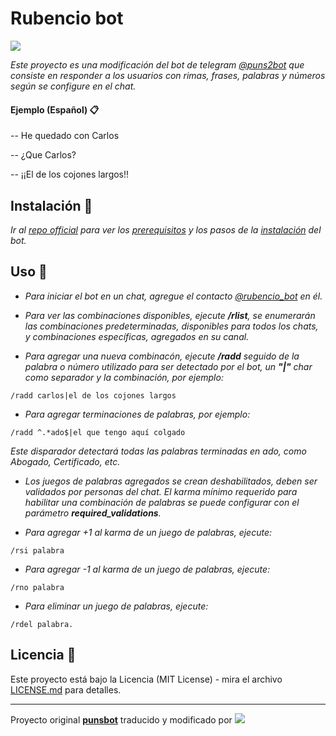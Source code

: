 # Rubencio bot 

[![](https://img.shields.io/badge/Rubencio-Telegram%20Bot-blue)]()

_Este proyecto es una modificación del bot de telegram [@puns2bot](https://telegram.me/puns2bot) que consiste en responder a los usuarios con rimas, frases, palabras y números según se configure en el chat._

#### Ejemplo (Español) 📋

-- He quedado con Carlos

-- ¿Que Carlos?

-- ¡¡El de los cojones largos!!

## Instalación 🔧

_Ir al [repo official](https://github.com/morenod/punsBot) para ver los [prerequisitos](https://github.com/morenod/punsBot#prerequisites) y los pasos de la [instalación](https://github.com/morenod/punsBot#installing) del bot._

## Uso 📖

- _Para iniciar el bot en un chat, agregue el contacto [@rubencio_bot](https://telegram.me/rubencio_bot) en él._

- _Para ver las combinaciones disponibles, ejecute **/rlist**, se enumerarán las combinaciones predeterminadas, disponibles para todos los chats, y combinaciones específicas, agregados en su canal._

- _Para agregar una nueva combinacón, ejecute **/radd** seguido de la palabra o número utilizado para ser detectado por el bot, un **"|"** char como separador y la combinación, por ejemplo:_

```
/radd carlos|el de los cojones largos
```

- _Para agregar terminaciones de palabras, por ejemplo:_

```
/radd ^.*ado$|el que tengo aquí colgado
```
_Este disparador detectará todas las palabras terminadas en ado, como Abogado, Certificado, etc._

- _Los juegos de palabras agregados se crean deshabilitados, deben ser validados por personas del chat. El karma mínimo requerido para habilitar una combinación de palabras se puede configurar con el parámetro **required_validations**._

- _Para agregar +1 al karma de un juego de palabras, ejecute:_ 
```
/rsi palabra
```
- _Para agregar -1 al karma de un juego de palabras, ejecute:_ 
```
/rno palabra
```
- _Para eliminar un juego de palabras, ejecute:_
```
/rdel palabra.
```

## Licencia 📄

Este proyecto está bajo la Licencia (MIT License) - mira el archivo [LICENSE.md](LICENSE.md) para detalles.




---
Proyecto original **[punsbot](https://github.com/morenod/punsBot)** traducido y modificado por [![](https://img.shields.io/badge/cesar-estrada-brightgreen)](https://github.com/cesar-estrada)